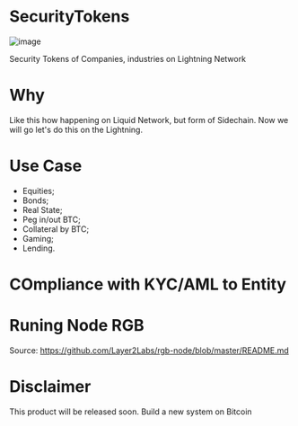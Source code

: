 # SecurityTokens

![image](https://user-images.githubusercontent.com/83122757/177308194-eb911a22-83bd-4644-96c5-fb49a9653fd8.png)

Security Tokens of Companies, industries on Lightning Network

# Why
Like this how happening on Liquid Network, but form of Sidechain. Now we will go let's do this on the Lightning. 

# Use Case
- Equities;
- Bonds;
- Real State;
- Peg in/out BTC;
- Collateral by BTC;
- Gaming;
- Lending.

# COmpliance with KYC/AML to Entity

# Runing Node RGB

Source: https://github.com/Layer2Labs/rgb-node/blob/master/README.md
 
 # Disclaimer
 This product will be released soon. Build a new system on Bitcoin
